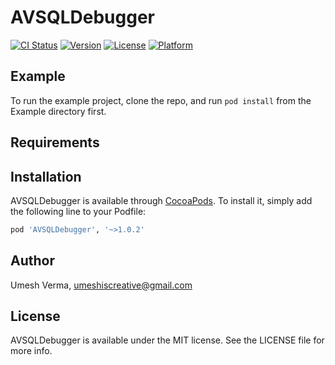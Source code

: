 # AVSQLDebugger

[![CI Status](https://img.shields.io/travis/umeshiscreative/AVSQLDebugger.svg?style=flat)](https://travis-ci.org/umeshiscreative/AVSQLDebugger)
[![Version](https://img.shields.io/cocoapods/v/AVSQLDebugger.svg?style=flat)](https://cocoapods.org/pods/AVSQLDebugger)
[![License](https://img.shields.io/cocoapods/l/AVSQLDebugger.svg?style=flat)](https://cocoapods.org/pods/AVSQLDebugger)
[![Platform](https://img.shields.io/cocoapods/p/AVSQLDebugger.svg?style=flat)](https://cocoapods.org/pods/AVSQLDebugger)

## Example

To run the example project, clone the repo, and run `pod install` from the Example directory first.

## Requirements

## Installation

AVSQLDebugger is available through [CocoaPods](https://cocoapods.org). To install
it, simply add the following line to your Podfile:

```ruby
pod 'AVSQLDebugger', '~>1.0.2'
```

## Author

Umesh Verma, umeshiscreative@gmail.com

## License

AVSQLDebugger is available under the MIT license. See the LICENSE file for more info.
